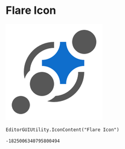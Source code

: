 # Flare Icon
![](/img/Flare%20Icon.png)

``` CSharp
EditorGUIUtility.IconContent("Flare Icon")
```
```
-1825006340795800494
```
